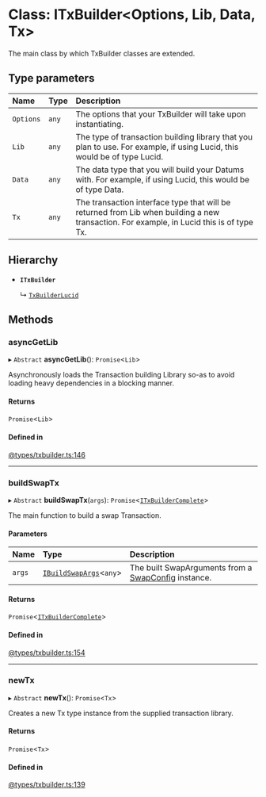 # Class: ITxBuilder<Options, Lib, Data, Tx\>

The main class by which TxBuilder classes are extended.

## Type parameters

| Name | Type | Description |
| :------ | :------ | :------ |
| `Options` | `any` | The options that your TxBuilder will take upon instantiating. |
| `Lib` | `any` | The type of transaction building library that you plan to use. For example, if using Lucid, this would be of type Lucid. |
| `Data` | `any` | The data type that you will build your Datums with. For example, if using Lucid, this would be of type Data. |
| `Tx` | `any` | The transaction interface type that will be returned from Lib when building a new transaction. For example, in Lucid this is of type Tx. |

## Hierarchy

- **`ITxBuilder`**

  ↳ [`TxBuilderLucid`](TxBuilderLucid.md)

## Methods

### asyncGetLib

▸ `Abstract` **asyncGetLib**(): `Promise`<`Lib`\>

Asynchronously loads the Transaction building Library so-as to avoid loading
heavy dependencies in a blocking manner.

#### Returns

`Promise`<`Lib`\>

#### Defined in

[@types/txbuilder.ts:146](https://github.com/SundaeSwap-finance/sundae-sdk/blob/main/packages/core/src/@types/txbuilder.ts#L146)

___

### buildSwapTx

▸ `Abstract` **buildSwapTx**(`args`): `Promise`<[`ITxBuilderComplete`](../interfaces/ITxBuilderComplete.md)\>

The main function to build a swap Transaction.

#### Parameters

| Name | Type | Description |
| :------ | :------ | :------ |
| `args` | [`IBuildSwapArgs`](../interfaces/IBuildSwapArgs.md)<`any`\> | The built SwapArguments from a [SwapConfig](SwapConfig.md) instance. |

#### Returns

`Promise`<[`ITxBuilderComplete`](../interfaces/ITxBuilderComplete.md)\>

#### Defined in

[@types/txbuilder.ts:154](https://github.com/SundaeSwap-finance/sundae-sdk/blob/main/packages/core/src/@types/txbuilder.ts#L154)

___

### newTx

▸ `Abstract` **newTx**(): `Promise`<`Tx`\>

Creates a new Tx type instance from the supplied transaction library.

#### Returns

`Promise`<`Tx`\>

#### Defined in

[@types/txbuilder.ts:139](https://github.com/SundaeSwap-finance/sundae-sdk/blob/main/packages/core/src/@types/txbuilder.ts#L139)
